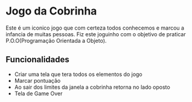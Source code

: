 # **Jogo da Cobrinha**

Este é um iconico jogo que com certeza todos conhecemos e marcou a infancia de muitas pessoas. Fiz este joguinho com o objetivo de praticar P.O.O(Programação Orientada a Objeto).

## **Funcionalidades**

- Criar uma tela que tera todos os elementos do jogo
- Marcar pontuação 
- Ao sair dos limites da janela a cobrinha retorna no lado oposto
- Tela de Game Over
